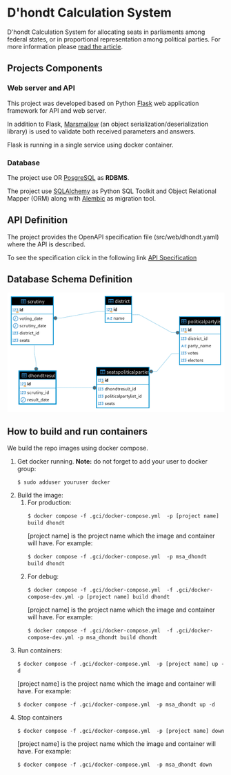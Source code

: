 # D'hondt Calculation System 

D'hondt Calculation System for allocating seats in parliaments among federal states, or in proportional representation among political parties.
For more information please [read the article](https://en.wikipedia.org/wiki/D%27Hondt_method).


## Projects Components


### Web server and API

This project was developed based on Python [Flask](https://flask.palletsprojects.com/en/stable/) web application framework for API and web server.

In addition to Flask, [Marsmallow](https://flask-marshmallow.readthedocs.io/en/latest/) (an object serialization/deserialization library) is used to validate both received parameters and answers.

Flask is running in a single service using docker container.


### Database

The project use OR [PosgreSQL](https://www.postgresql.org/) as **RDBMS**. 

The project use [SQLAlchemy](https://www.sqlalchemy.org/) as Python SQL Toolkit and Object Relational Mapper (ORM) along with [Alembic](https://alembic.sqlalchemy.org/en/latest/) as migration tool. 


## API Definition

The project provides the OpenAPI specification file (src/web/dhondt.yaml) where the API is described.

To see the specification click in the following link [API Specification](https://petstore.swagger.io/?url=https://raw.githubusercontent.com/est3bf/dhondt/refs/heads/master/src/web/dhondt.yaml) 


## Database Schema Definition


<p align="center">
  <img src="doc/dhondt_db.png">
  <br/>
</p>


## How to build and run containers

We build the repo images using docker compose.


1. Get docker running.
    **Note:** do not forget to add your user to docker group:
    ```
    $ sudo adduser youruser docker
    ```
2. Build the image:
   1. For production:
        ```
        $ docker compose -f .gci/docker-compose.yml  -p [project name] build dhondt
        ```
        [project name] is the project name which the image and container will have.
        For example:
        ```
        $ docker compose -f .gci/docker-compose.yml  -p msa_dhondt build dhondt
        ```
    2. For debug:
        ```
        $ docker compose -f .gci/docker-compose.yml  -f .gci/docker-compose-dev.yml -p [project name] build dhondt
        ```
        [project name] is the project name which the image and container will have.
        For example:
        ```
        $ docker compose -f .gci/docker-compose.yml  -f .gci/docker-compose-dev.yml -p msa_dhondt build dhondt
        ```
3. Run containers:
    ```
    $ docker compose -f .gci/docker-compose.yml  -p [project name] up -d 
    ```
    [project name] is the project name which the image and container will have.
    For example:
    ```
    $ docker compose -f .gci/docker-compose.yml  -p msa_dhondt up -d 
    ```
4. Stop containers
    ```
    $ docker compose -f .gci/docker-compose.yml  -p [project name] down 
    ```
    [project name] is the project name which the image and container will have.
    For example:
    ```
    $ docker compose -f .gci/docker-compose.yml  -p msa_dhondt down
    ```

